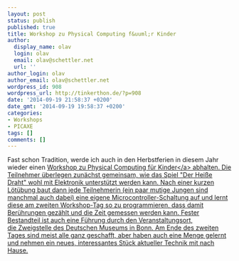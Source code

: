```yaml
---
layout: post
status: publish
published: true
title: Workshop zu Physical Computing f&uuml;r Kinder
author:
  display_name: olav
  login: olav
  email: olav@schettler.net
  url: ''
author_login: olav
author_email: olav@schettler.net
wordpress_id: 908
wordpress_url: http://tinkerthon.de/?p=908
date: '2014-09-19 21:58:37 +0200'
date_gmt: '2014-09-19 19:58:37 +0200'
categories:
- Workshops
- PICAXE
tags: []
comments: []
---
```

<p>Fast schon Tradition, werde ich auch in den Herbstferien in diesem Jahr wieder einen <a href="http:&#47;&#47;www.deutsches-museum.de&#47;bonn&#47;information&#47;fuer-kinder-und-schulen&#47;die-kleine-eule-pfiffikus&#47;workshops&#47;der-heisse-draht&#47;">Workshop zu Physical Computing f&uuml;r Kinder<&#47;a> abhalten. Die Teilnehmer &uuml;berlegen zun&auml;chst gemeinsam, wie das Spiel "Der&nbsp;Hei&szlig;e Draht" wohl mit Elektronik unterst&uuml;tzt werden kann. Nach einer kurzen L&ouml;t&uuml;bung&nbsp;baut dann jede Teilnehmerin (ein paar mutige Jungen sind manchmal auch dabei)&nbsp;eine eigene Microcontroller-Schaltung auf&nbsp;und lernt diese am zweiten Workshop-Tag so zu programmieren, dass damit Ber&uuml;hrungen gez&auml;hlt und die Zeit gemessen werden kann. Fester Bestandteil ist auch eine F&uuml;hrung durch den Veranstaltungsort, die&nbsp;Zweigstelle des&nbsp;Deutschen Museums in Bonn. Am Ende des zweiten Tages sind meist alle ganz geschafft, aber haben auch eine Menge gelernt und nehmen ein neues, interessantes St&uuml;ck aktueller Technik mit nach Hause.</p>
